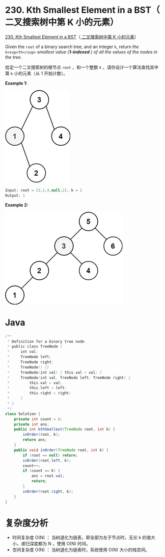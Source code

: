 # 230. Kth Smallest Element in a BST（ 二叉搜索树中第 K 小的元素）

[230. Kth Smallest Element in a BST](https://leetcode.com/problems/kth-smallest-element-in-a-bst/)（[ 二叉搜索树中第 K 小的元素](https://leetcode.cn/problems/kth-smallest-element-in-a-bst/)）

Given the `root`​ of a binary search tree, and an integer `k`​, return *the* `k<sup>th</sup>`​ *smallest value (*​***1-indexed***​ *) of all the values of the nodes in the tree*.

给定一个二叉搜索树的根节点 `root`​ ，和一个整数 `k`​ ，请你设计一个算法查找其中第 `k`​  小的元素（从 1 开始计数）。

**Example 1:**

​![image](assets/image-20240815220507-3jbiz2i.png)​

```java
Input: root = [3,1,4,null,2], k = 1
Output: 1
```

**Example 2:**

​![image](assets/image-20240815220518-347dz2x.png)​

# Java

```java
/**
 * Definition for a binary tree node.
 * public class TreeNode {
 *     int val;
 *     TreeNode left;
 *     TreeNode right;
 *     TreeNode() {}
 *     TreeNode(int val) { this.val = val; }
 *     TreeNode(int val, TreeNode left, TreeNode right) {
 *         this.val = val;
 *         this.left = left;
 *         this.right = right;
 *     }
 * }
 */
class Solution {
    private int count = 0;
    private int ans;
    public int kthSmallest(TreeNode root, int k) {
        inOrder(root, k);
        return ans;
    }
    public void inOrder(TreeNode root, int k) {
        if (root == null) return;
        inOrder(root.left, k);
        count++;
        if (count == k) {
            ans = root.val;
            return;
        }
        inOrder(root.right, k);
    }
}
```

# 复杂度分析

* 时间复杂度 O(N) ： 当树退化为链表，即全部为左子节点时，无论 k 的值大小，递归深度都为 N ，使用 O(N) 时间。
* 空间复杂度 O(N) ： 当树退化为链表时，系统使用 O(N) 大小的栈空间。

‍
